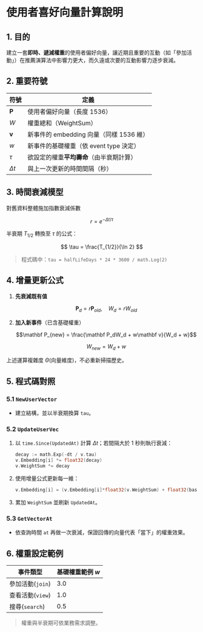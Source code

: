 # 使用者喜好向量計算說明

## 1. 目的

建立一套**即時、遞減權重**的使用者偏好向量，讓近期且重要的互動（如「參加活動」）在推薦演算法中影響力更大，而久遠或次要的互動影響力逐步衰減。

## 2. 重要符號

| 符號          | 定義                           |
|-------------|------------------------------|
| $\mathbf P$ | 使用者偏好向量（長度 1536）             |
| $W$         | 權重總和（WeightSum）              |
| $\mathbf v$ | 新事件的 embedding 向量（同樣 1536 維） |
| $w$         | 新事件的基礎權重（依 event type 決定）    |
| $\tau$      | 欲設定的權重**平均壽命**（由半衰期計算）       |
| $\Delta t$  | 與上一次更新的時間間隔（秒）               |

## 3. 時間衰減模型

對舊資料整體施加指數衰減係數

$$
r = e^{-\Delta t / \tau}
$$

半衰期 $T_{1/2}$ 轉換至 $\tau$ 的公式：

$$
\tau = \frac{T_{1/2}}{\ln 2}
$$

> 程式碼中：`tau = halfLifeDays * 24 * 3600 / math.Log(2)`

## 4. 增量更新公式

1. **先衰減既有值**

   $$\mathbf P_d = r\mathbf P_{old}, \quad W_d = rW_{old}$$
2. **加入新事件**（已含基礎權重）

   $$\mathbf P_{new} = \frac{\mathbf P_dW_d + w\mathbf v}{W_d + w}$$

   $$W_{new} = W_d + w$$

上述運算複雜度 $\Theta(\text{向量維度})$，不必重新掃描歷史。

## 5. 程式碼對照

### 5.1 `NewUserVector`

* 建立結構，並以半衰期換算 `tau`。

### 5.2 `UpdateUserVec`

1. 以 `time.Since(UpdatedAt)` 計算 $\Delta t$；若間隔大於 1 秒則執行衰減：

   ```go
   decay := math.Exp(-dt / v.tau)
   v.Embedding[i] *= float32(decay)
   v.WeightSum *= decay
   ```
2. 使用增量公式更新每一維：

   ```go
   v.Embedding[i] = (v.Embedding[i]*float32(v.WeightSum) + float32(baseWeight)*eventVec[i]) / float32(v.WeightSum + baseWeight)
   ```
3. 累加 `WeightSum` 並刷新 `UpdatedAt`。

### 5.3 `GetVectorAt`

* 依查詢時間 `at` 再做一次衰減，保證回傳的向量代表「當下」的權重效果。

## 6. 權重設定範例

| 事件類型         | 基礎權重範例 $w$ |
|--------------|------------|
| 參加活動(`join`) | 3.0        |
| 查看活動(`view`) | 1.0        |
| 搜尋(`search`) | 0.5        |

> 權重與半衰期可依業務需求調整。
